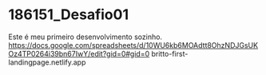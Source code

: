 # 186151_Desafio01
Este é meu primeiro desenvolvimento sozinho.
https://docs.google.com/spreadsheets/d/10WU6kb6MOAdtt8OhzNDJGsUKOz4TP0264i39bn67IwY/edit?gid=0#gid=0
britto-first-landingpage.netlify.app
